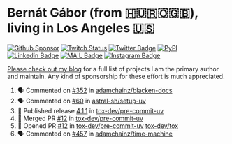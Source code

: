 # Bernát Gábor (from 🇭🇺🇷🇴🇬🇧), living in Los Angeles 🇺🇸

[![Github Sponsor](https://img.shields.io/static/v1?label=Sponsor&message=%E2%9D%A4&logo=GitHub&link=https://github.com/sponsors/gaborbernat&style=flat-square)](https://github.com/sponsors/gaborbernat)
[![Twitch Status](https://img.shields.io/twitch/status/gaborbernat?style=flat-square)](https://www.twitch.tv/gaborbernat)
[![Twitter Badge](https://img.shields.io/badge/-@gjbernat-1ca0f1?style=flat-square&labelColor=1ca0f1&logo=twitter&logoColor=white&link=https://twitter.com/gjbernat)](https://twitter.com/gjbernat)
[![PyPI](https://img.shields.io/badge/-gaborbernat-0073b7?style=flat-square&logo=Python&logoColor=white&link=https://pypi.org/user/gaborbernat/)](https://pypi.org/user/gaborbernat/)
[![Linkedin Badge](https://img.shields.io/badge/-gaborbernat-blue?style=flat-square&logo=Linkedin&logoColor=white&link=https://www.linkedin.com/in/gaborbernat/)](https://www.linkedin.com/in/gaborbernat/)
[![MAIL Badge](https://img.shields.io/badge/-gaborjbernat@gmail.com-c14438?style=flat-square&logo=Gmail&logoColor=white&link=mailto:gaborjbernat@gmail.com)](mailto:gaborjbernat@gmail.com)
[![Instagram Badge](https://img.shields.io/badge/-@gabor__bernat-845EC2?style=flat-square&labelColor=white&logo=Instagram&link=https://instagram.com/gabor_bernat/)](https://instagram.com/gabor_bernat)

[Please check out my blog](https://bernat.tech/about/) for a full list of projects I am the primary author and maintain.
Any kind of sponsorship for these effort is much appreciated.

<!--START_SECTION:activity-->

1. 🗣 Commented on [#352](https://github.com/adamchainz/blacken-docs/issues/352#issuecomment-2337120458) in [adamchainz/blacken-docs](https://github.com/adamchainz/blacken-docs)
2. 🗣 Commented on [#60](https://github.com/astral-sh/setup-uv/issues/60#issuecomment-2337064956) in [astral-sh/setup-uv](https://github.com/astral-sh/setup-uv)
3. 🚀 Published release [4.1.1](https://github.com/tox-dev/pre-commit-uv/releases/tag/4.1.1) in [tox-dev/pre-commit-uv](https://github.com/tox-dev/pre-commit-uv)
4. 🎉 Merged PR [#12](https://github.com/tox-dev/pre-commit-uv/pull/12) in [tox-dev/pre-commit-uv](https://github.com/tox-dev/pre-commit-uv)
5. 💪 Opened PR [#12](https://github.com/tox-dev/pre-commit-uv/pull/12) in [tox-dev/pre-commit-uv](https://github.com/tox-dev/pre-commit-uv)
   [tox-dev/tox](https://github.com/tox-dev/tox)
5. 🗣 Commented on [#457](https://github.com/adamchainz/time-machine/pull/457#issuecomment-2197730644) in
[adamchainz/time-machine](https://github.com/adamchainz/time-machine)
<!--END_SECTION:activity-->
